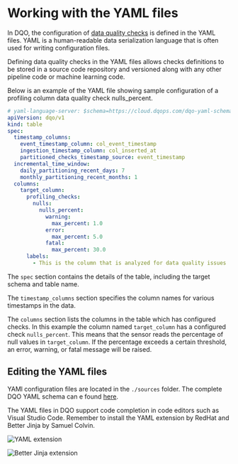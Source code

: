 # Working with the YAML files

In DQO, the configuration of [data quality checks](../checks/index.md) is defined in the YAML files. YAML is a human-readable
data serialization language that is often used for writing configuration files. 

Defining data quality checks in the YAML files allows checks definitions to be stored in a source code repository and 
versioned along with any other pipeline code or machine learning code.

Below is an example of the YAML file showing sample configuration of a profiling column data quality check nulls_percent.

``` yaml hl_lines="14-22"
# yaml-language-server: $schema=https://cloud.dqops.com/dqo-yaml-schema/TableYaml-schema.json
apiVersion: dqo/v1
kind: table
spec:
  timestamp_columns:
    event_timestamp_column: col_event_timestamp
    ingestion_timestamp_column: col_inserted_at
    partitioned_checks_timestamp_source: event_timestamp
  incremental_time_window:
    daily_partitioning_recent_days: 7
    monthly_partitioning_recent_months: 1
  columns:
    target_column:
      profiling_checks:
        nulls:
          nulls_percent:
            warning:
              max_percent: 1.0
            error:
              max_percent: 5.0
            fatal:
              max_percent: 30.0
      labels:
        - This is the column that is analyzed for data quality issues
```
The `spec` section contains the details of the table, including the target schema and table name.

The `timestamp_columns` section specifies the column names for various timestamps in the data.

The `columns` section lists the columns in the table which has configured checks. In this example the column named
`target_column` has a configured check `nulls_percent`. This means that the sensor reads the percentage of null
values in `target_column`. If the percentage exceeds a certain threshold, an error, warning, or fatal message will
be raised.

## Editing the YAML files

YAMl configuration files are located in the `./sources` folder. The complete DQO YAML schema can e found 
[here](https://cloud.dqops.com/dqo-yaml-schema/TableYaml-schema.json). 

The YAML files in DQO support code completion in code editors such as Visual Studio Code. Remember to install the YAML
extension by RedHat and Better Jinja by Samuel Colvin.

![YAML extension](https://dqops.com/docs/images/working-with-dqo/run-data-quality-checks/yaml-extension.png)

![Better Jinja extension](https://dqops.com/docs/images/working-with-dqo/run-data-quality-checks/better-jinja-extension.png)
